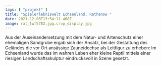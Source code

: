 ```yaml
---
tags: [ "projekt" ]
title: "Spielerlebniswelt Echsenland, Rathenow "
date: 2021-12-08T13:54:11.468Z
image: rat_twf5782.jpg.crop_display.jpg
---
```

Aus der Auseinandersetzung mit dem Natur- und Artenschutz einer ehemaligen Sandgrube ergab sich der Ansatz, bei der Gestaltung des Geländes die vor Ort ansässige Zauneidechse als Leitfigur zu erheben: Im Echsenland wurde das im wahren Leben eher kleine Reptil mittels einer riesigen Landschaftsskulptur eindrucksvoll in Szene gesetzt.
